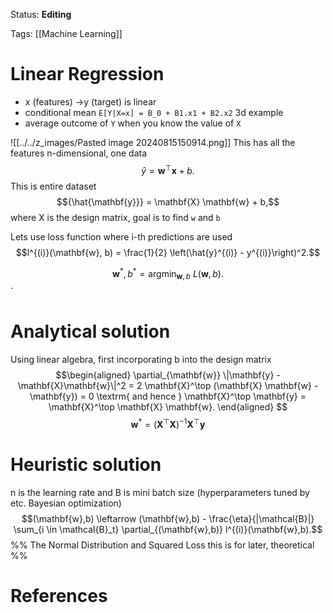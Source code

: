 Status: **Editing**

Tags: [[Machine Learning]]

# Linear Regression

- x (features) ->y (target) is linear
- conditional mean `E[Y|X=x] = B_0 + B1.x1 + B2.x2` 3d example
- average outcome of `Y` when you know the value of `X`

![[../../z_images/Pasted image 20240815150914.png]]
This has all the features n-dimensional, one data
$$\hat{y} = \mathbf{w}^\top \mathbf{x} + b.$$
This is entire dataset
$${\hat{\mathbf{y}}} = \mathbf{X} \mathbf{w} + b,$$
where X is the design matrix, goal is to find `w` and `b`

Lets use loss function where i-th predictions are used $$l^{(i)}(\mathbf{w}, b) = \frac{1}{2} \left(\hat{y}^{(i)} - y^{(i)}\right)^2.$$

$$\mathbf{w}^*, b^* = \operatorname*{argmin}_{\mathbf{w}, b}\  L(\mathbf{w}, b).$$`
# Analytical solution
Using linear algebra, first incorporating b into the design matrix
$$\begin{aligned}
    \partial_{\mathbf{w}} \|\mathbf{y} - \mathbf{X}\mathbf{w}\|^2 =
    2 \mathbf{X}^\top (\mathbf{X} \mathbf{w} - \mathbf{y}) = 0
    \textrm{ and hence }
    \mathbf{X}^\top \mathbf{y} = \mathbf{X}^\top \mathbf{X} \mathbf{w}.
\end{aligned}
$$ $$\mathbf{w}^* = (\mathbf X^\top \mathbf X)^{-1}\mathbf X^\top \mathbf{y}$$
# Heuristic solution
n is the learning rate and B is mini batch size (hyperparameters tuned by etc. Bayesian optimization)
$$(\mathbf{w},b) \leftarrow (\mathbf{w},b) - \frac{\eta}{|\mathcal{B}|} \sum_{i \in \mathcal{B}_t} \partial_{(\mathbf{w},b)} l^{(i)}(\mathbf{w},b).$$
%% The Normal Distribution and Squared Loss this is for later, theoretical %%

# References
